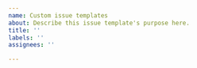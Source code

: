 ```yaml
---
name: Custom issue templates
about: Describe this issue template's purpose here.
title: ''
labels: ''
assignees: ''

---
```



